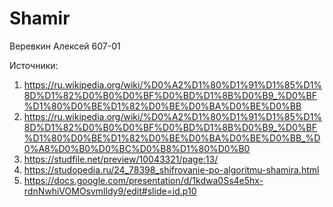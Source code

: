 # Shamir
Веревкин Алексей 607-01

Источники:
1) https://ru.wikipedia.org/wiki/%D0%A2%D1%80%D1%91%D1%85%D1%8D%D1%82%D0%B0%D0%BF%D0%BD%D1%8B%D0%B9_%D0%BF%D1%80%D0%BE%D1%82%D0%BE%D0%BA%D0%BE%D0%BB
2) https://ru.wikipedia.org/wiki/%D0%A2%D1%80%D1%91%D1%85%D1%8D%D1%82%D0%B0%D0%BF%D0%BD%D1%8B%D0%B9_%D0%BF%D1%80%D0%BE%D1%82%D0%BE%D0%BA%D0%BE%D0%BB_%D0%A8%D0%B0%D0%BC%D0%B8%D1%80%D0%B0
3) https://studfile.net/preview/10043321/page:13/
4) https://studopedia.ru/24_78398_shifrovanie-po-algoritmu-shamira.html
5) https://docs.google.com/presentation/d/1kdwa0Ss4e5hx-rdnNwhiVOMOsvmlldy9/edit#slide=id.p10
